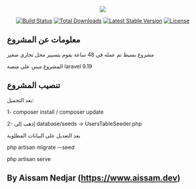 <p align="center"><img src="https://laravel.com/assets/img/components/logo-laravel.svg"></p>

<p align="center">
<a href="https://travis-ci.org/laravel/framework"><img src="https://travis-ci.org/laravel/framework.svg" alt="Build Status"></a>
<a href="https://packagist.org/packages/laravel/framework"><img src="https://poser.pugx.org/laravel/framework/d/total.svg" alt="Total Downloads"></a>
<a href="https://packagist.org/packages/laravel/framework"><img src="https://poser.pugx.org/laravel/framework/v/stable.svg" alt="Latest Stable Version"></a>
<a href="https://packagist.org/packages/laravel/framework"><img src="https://poser.pugx.org/laravel/framework/license.svg" alt="License"></a>
</p>

## معلومات عن المشروع

مشروع بسيط تم عمله في 48 ساعة يقوم بتسيير محل تجاري صغير

المشروع مبني على منصة laravel 9.19

## تنصيب المشروع

بعد التحميل:

1- composer install / composer update

2-
إذهب إلى
database/seeds -> UsersTableSeeder.php

بعد التعديل على البيانات المطلوبة

php artisan migrate --seed

php artisan serve

## By Aissam Nedjar (https://www.aissam.dev)
